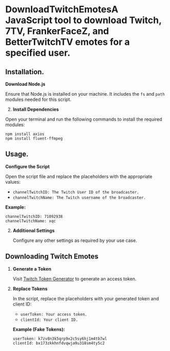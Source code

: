 # DownloadTwitchEmotesA JavaScript tool to download Twitch, 7TV, FrankerFaceZ, and BetterTwitchTV emotes for a specified user.
## Installation. 

**Download Node.js**

Ensure that Node.js is installed on your machine.
It includes the `fs` and `path` modules needed for this script.

2. **Install Dependencies**

Open your terminal and run the following commands to install the required modules:
   ```
   npm install axios
   npm install fluent-ffmpeg
   ```

## Usage. 

**Configure the Script**   

Open the script file and replace the placeholders with the appropriate values:
   - `channelTwitchID: The Twitch User ID of the broadcaster.`
   - `channelTwitchName: The Twitch username of the broadcaster.`

   **Example:**
   ```
   channelTwitchID: 71092938   
   channelTwitchName: xqc
   ```

2. **Additional Settings**

   Configure any other settings as required by your use case.

## Downloading Twitch Emotes

1. **Generate a Token**

   Visit [Twitch Token Generator](https://twitchtokengenerator.com/) to generate an access token.

2. **Replace Tokens**

   In the script, replace the placeholders with your generated token and client ID:
   - `userToken: Your access token.`
   - `clientId: Your client ID.`

   **Example (Fake Tokens):**
   ```
   userToken: k7zv8n3k5qrp9x2c5sy6hj1m4tb7wl
   clientId: bx173zkkhnfdvqwja9u318sm4ty5c2
   ```
